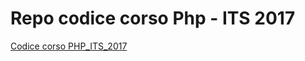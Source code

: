 # Repo codice corso Php - ITS 2017

[Codice corso PHP_ITS_2017](https://github.com/maboglia/PHP_ITS_2017)